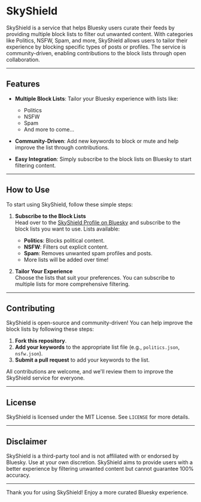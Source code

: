 # SkyShield

SkyShield is a service that helps Bluesky users curate their feeds by providing multiple block lists to filter out unwanted content. With categories like Politics, NSFW, Spam, and more, SkyShield allows users to tailor their experience by blocking specific types of posts or profiles. The service is community-driven, enabling contributions to the block lists through open collaboration.

---

## Features

- **Multiple Block Lists**: Tailor your Bluesky experience with lists like:
  - Politics
  - NSFW
  - Spam
  - And more to come...
  
- **Community-Driven**: Add new keywords to block or mute and help improve the list through contributions.
  
- **Easy Integration**: Simply subscribe to the block lists on Bluesky to start filtering content.
  
---

## How to Use

To start using SkyShield, follow these simple steps:

1. **Subscribe to the Block Lists**  
   Head over to the [SkyShield Profile on Bluesky](https://bsky.app/profile/skyshield.fairuse.org) and subscribe to the block lists you want to use. Lists available:
   - **Politics**: Blocks political content.
   - **NSFW**: Filters out explicit content.
   - **Spam**: Removes unwanted spam profiles and posts.
   - More lists will be added over time!

2. **Tailor Your Experience**  
   Choose the lists that suit your preferences. You can subscribe to multiple lists for more comprehensive filtering.

---

## Contributing

SkyShield is open-source and community-driven! You can help improve the block lists by following these steps:

1. **Fork this repository**.
2. **Add your keywords** to the appropriate list file (e.g., `politics.json`, `nsfw.json`).
3. **Submit a pull request** to add your keywords to the list.

All contributions are welcome, and we'll review them to improve the SkyShield service for everyone.

---

## License

SkyShield is licensed under the MIT License. See `LICENSE` for more details.

---

## Disclaimer

SkyShield is a third-party tool and is not affiliated with or endorsed by Bluesky. Use at your own discretion. SkyShield aims to provide users with a better experience by filtering unwanted content but cannot guarantee 100% accuracy.

---

Thank you for using SkyShield! Enjoy a more curated Bluesky experience.
